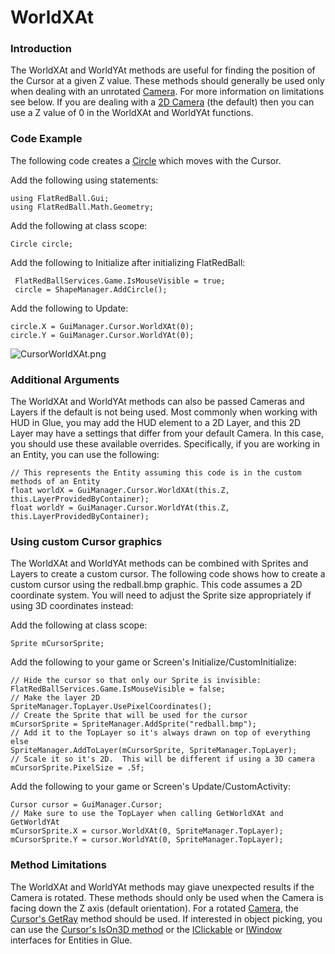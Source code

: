 # WorldXAt

### Introduction

The WorldXAt and WorldYAt methods are useful for finding the position of the Cursor at a given Z value. These methods should generally be used only when dealing with an unrotated [Camera](../../../../frb/docs/index.php). For more information on limitations see below. If you are dealing with a [2D Camera](../../../../frb/docs/index.php) (the default) then you can use a Z value of 0 in the WorldXAt and WorldYAt functions.

### Code Example

The following code creates a [Circle](../../../../frb/docs/index.php) which moves with the Cursor.

Add the following using statements:

```
using FlatRedBall.Gui;
using FlatRedBall.Math.Geometry;
```

Add the following at class scope:

```
Circle circle;
```

Add the following to Initialize after initializing FlatRedBall:

```
 FlatRedBallServices.Game.IsMouseVisible = true;
 circle = ShapeManager.AddCircle();
```

Add the following to Update:

```
circle.X = GuiManager.Cursor.WorldXAt(0);
circle.Y = GuiManager.Cursor.WorldYAt(0);
```

![CursorWorldXAt.png](../../../../.gitbook/assets/migrated\_media-CursorWorldXAt.png)

### Additional Arguments

The WorldXAt and WorldYAt methods can also be passed Cameras and Layers if the default is not being used. Most commonly when working with HUD in Glue, you may add the HUD element to a 2D Layer, and this 2D Layer may have a settings that differ from your default Camera. In this case, you should use these available overrides. Specifically, if you are working in an Entity, you can use the following:

```
// This represents the Entity assuming this code is in the custom methods of an Entity
float worldX = GuiManager.Cursor.WorldXAt(this.Z, this.LayerProvidedByContainer);
float worldY = GuiManager.Cursor.WorldYAt(this.Z, this.LayerProvidedByContainer);
```

### Using custom Cursor graphics

The WorldXAt and WorldYAt methods can be combined with Sprites and Layers to create a custom cursor. The following code shows how to create a custom cursor using the redball.bmp graphic. This code assumes a 2D coordinate system. You will need to adjust the Sprite size appropriately if using 3D coordinates instead:

Add the following at class scope:

```
Sprite mCursorSprite;
```

Add the following to your game or Screen's Initialize/CustomInitialize:

```
// Hide the cursor so that only our Sprite is invisible:
FlatRedBallServices.Game.IsMouseVisible = false;
// Make the layer 2D
SpriteManager.TopLayer.UsePixelCoordinates();
// Create the Sprite that will be used for the cursor
mCursorSprite = SpriteManager.AddSprite("redball.bmp");
// Add it to the TopLayer so it's always drawn on top of everything else
SpriteManager.AddToLayer(mCursorSprite, SpriteManager.TopLayer);
// Scale it so it's 2D.  This will be different if using a 3D camera
mCursorSprite.PixelSize = .5f;
```

Add the following to your game or Screen's Update/CustomActivity:

```
Cursor cursor = GuiManager.Cursor;
// Make sure to use the TopLayer when calling GetWorldXAt and GetWorldYAt
mCursorSprite.X = cursor.WorldXAt(0, SpriteManager.TopLayer);
mCursorSprite.Y = cursor.WorldYAt(0, SpriteManager.TopLayer);
```

### Method Limitations

The WorldXAt and WorldYAt methods may giave unexpected results if the Camera is rotated. These methods should only be used when the Camera is facing down the Z axis (default orientation). For a rotated [Camera](../../../../frb/docs/index.php), the [Cursor's GetRay](../../../../frb/docs/index.php) method should be used. If interested in object picking, you can use the [Cursor's IsOn3D method](../../../../frb/docs/index.php) or the [IClickable](../../../../frb/docs/index.php) or [IWindow](../../../../frb/docs/index.php) interfaces for Entities in Glue.
